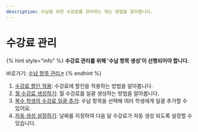 ```yaml
---
description: 수납을 위한 수강료를 관리하는 하는 방법을 알아봅니다.
---
```


# 수강료 관리

{% hint style="info" %}
**수강료 관리를 위해 '수납 항목 생성'이 선행되어야 합니다.**

바로가기: [수납 항목 관리↗](../../basic-features/class-setting/p-items.md)
{% endhint %}

1. [수강료 할인 적용](discount.md): 수강료에 할인을 적용하는 방법을 알아봅니다.
2. [월 수강료 생성하기](monthly.md): 월 수강료를 일괄 생성하는 방법을 알아봅니다.
3. [복수 학생의 수강료 일괄 추가](undefined.md): 수납 항목을 선택해 여러 학생에게 일괄 추가할 수 있어요.
4. [자동 생성 설정하기](undefined-1.md): 날짜를 지정하여 다음 달 수강료가 자동 생성 되도록 설정할 수 있습니다.
